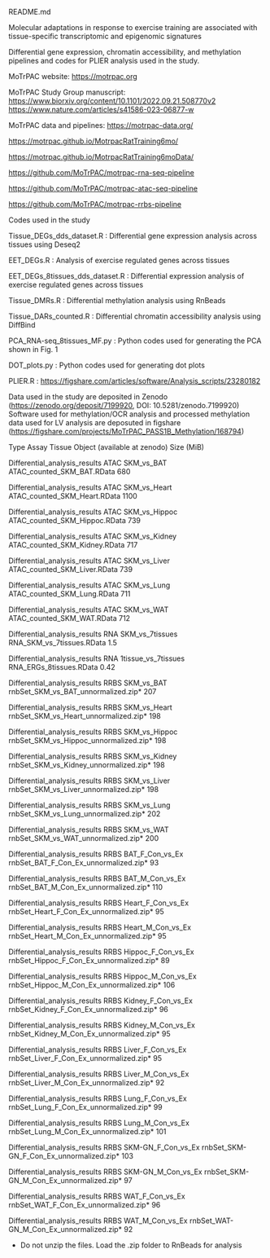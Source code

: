 README.md

Molecular adaptations in response to exercise training are associated with tissue-specific transcriptomic and epigenomic signatures

Differential gene expression, chromatin accessibility, and methylation pipelines and codes for PLIER analysis used in the study.

MoTrPAC website: https://motrpac.org

MoTrPAC Study Group manuscript: https://www.biorxiv.org/content/10.1101/2022.09.21.508770v2
https://www.nature.com/articles/s41586-023-06877-w

MoTrPAC data and pipelines: 
https://motrpac-data.org/

https://motrpac.github.io/MotrpacRatTraining6mo/

https://motrpac.github.io/MotrpacRatTraining6moData/

https://github.com/MoTrPAC/motrpac-rna-seq-pipeline 

https://github.com/MoTrPAC/motrpac-atac-seq-pipeline 

https://github.com/MoTrPAC/motrpac-rrbs-pipeline


Codes used in the study

Tissue_DEGs_dds_dataset.R : Differential gene expression analysis across tissues using Deseq2

EET_DEGs.R : Analysis of exercise regulated genes across tissues

EET_DEGs_8tissues_dds_dataset.R : Differential expression analysis of exercise regulated genes across tissues

Tissue_DMRs.R : Differential methylation analysis using RnBeads 

Tissue_DARs_counted.R : Differential chromatin accessibility analysis using DiffBind

PCA_RNA-seq_8tissues_MF.py : Python codes used for generating the PCA shown in Fig. 1

DOT_plots.py : Python codes used for generating dot plots

PLIER.R : https://figshare.com/articles/software/Analysis_scripts/23280182

Data used in the study are deposited in Zenodo (https://zenodo.org/deposit/7199920, DOI: 10.5281/zenodo.7199920)
Software used for methylation/OCR analysis and processed methylation data used for LV analysis are deposuted in figshare (https://figshare.com/projects/MoTrPAC_PASS1B_Methylation/168794) 

Type                    			    Assay   Tissue	  	    Object (available at zenodo)      Size (MiB)	

Differential_analysis_results 		ATAC	  SKM_vs_BAT	  ATAC_counted_SKM_BAT.RData              680	

Differential_analysis_results	  	ATAC	  SKM_vs_Heart	  ATAC_counted_SKM_Heart.RData			     1100	

Differential_analysis_results 		ATAC	  SKM_vs_Hippoc	  ATAC_counted_SKM_Hippoc.RData		        739	

Differential_analysis_results 		ATAC	  SKM_vs_Kidney	  ATAC_counted_SKM_Kidney.RData		        717	

Differential_analysis_results 		ATAC	  SKM_vs_Liver  	ATAC_counted_SKM_Liver.RData			      739	

Differential_analysis_results 		ATAC	  SKM_vs_Lung	    ATAC_counted_SKM_Lung.RData  		        711

Differential_analysis_results 		ATAC	  SKM_vs_WAT	    ATAC_counted_SKM_WAT.RData			        712	

Differential_analysis_results		  RNA	    SKM_vs_7tissues     RNA_SKM_vs_7tissues.RData           1.5	

Differential_analysis_results		  RNA	    1tissue_vs_7tissues RNA_ERGs_8tissues.RData             0.42

Differential_analysis_results 		RRBS	  SKM_vs_BAT	    rnbSet_SKM_vs_BAT_unnormalized.zip* 	  207

Differential_analysis_results		  RRBS	  SKM_vs_Heart	  rnbSet_SKM_vs_Heart_unnormalized.zip*	  198

Differential_analysis_results 		RRBS	  SKM_vs_Hippoc	  rnbSet_SKM_vs_Hippoc_unnormalized.zip* 	198

Differential_analysis_results 		RRBS	  SKM_vs_Kidney	  rnbSet_SKM_vs_Kidney_unnormalized.zip*	198	

Differential_analysis_results 		RRBS	  SKM_vs_Liver	  rnbSet_SKM_vs_Liver_unnormalized.zip* 	198

Differential_analysis_results 		RRBS	  SKM_vs_Lung	    rnbSet_SKM_vs_Lung_unnormalized.zip* 	  202

Differential_analysis_results 		RRBS	  SKM_vs_WAT	    rnbSet_SKM_vs_WAT_unnormalized.zip*  	  200	

Differential_analysis_results	    RRBS	  BAT_F_Con_vs_Ex		  rnbSet_BAT_F_Con_Ex_unnormalized.zip*		  93

Differential_analysis_results	    RRBS	  BAT_M_Con_vs_Ex	    rnbSet_BAT_M_Con_Ex_unnormalized.zip*		  110

Differential_analysis_results	    RRBS	  Heart_F_Con_vs_Ex	  rnbSet_Heart_F_Con_Ex_unnormalized.zip*		95

Differential_analysis_results	    RRBS	  Heart_M_Con_vs_Ex	  rnbSet_Heart_M_Con_Ex_unnormalized.zip*		95

Differential_analysis_results	    RRBS	  Hippoc_F_Con_vs_Ex	rnbSet_Hippoc_F_Con_Ex_unnormalized.zip*	89

Differential_analysis_results	    RRBS	  Hippoc_M_Con_vs_Ex	rnbSet_Hippoc_M_Con_Ex_unnormalized.zip*	106

Differential_analysis_results	    RRBS	  Kidney_F_Con_vs_Ex	rnbSet_Kidney_F_Con_Ex_unnormalized.zip*	96

Differential_analysis_results	    RRBS	  Kidney_M_Con_vs_Ex	rnbSet_Kidney_M_Con_Ex_unnormalized.zip*	95

Differential_analysis_results	    RRBS	  Liver_F_Con_vs_Ex	  rnbSet_Liver_F_Con_Ex_unnormalized.zip*		95

Differential_analysis_results	    RRBS	  Liver_M_Con_vs_Ex	  rnbSet_Liver_M_Con_Ex_unnormalized.zip*		92

Differential_analysis_results	    RRBS	  Lung_F_Con_vs_Ex	  rnbSet_Lung_F_Con_Ex_unnormalized.zip*		99

Differential_analysis_results	    RRBS	  Lung_M_Con_vs_Ex	  rnbSet_Lung_M_Con_Ex_unnormalized.zip*		101

Differential_analysis_results	    RRBS	  SKM-GN_F_Con_vs_Ex	rnbSet_SKM-GN_F_Con_Ex_unnormalized.zip*	103

Differential_analysis_results	    RRBS	  SKM-GN_M_Con_vs_Ex	rnbSet_SKM-GN_M_Con_Ex_unnormalized.zip*	97

Differential_analysis_results	    RRBS	  WAT_F_Con_vs_Ex		  rnbSet_WAT_F_Con_Ex_unnormalized.zip*		  96

Differential_analysis_results	    RRBS	  WAT_M_Con_vs_Ex		  rnbSet_WAT-GN_M_Con_Ex_unnormalized.zip*	92

* Do not unzip the files. Load the .zip folder to RnBeads for analysis

